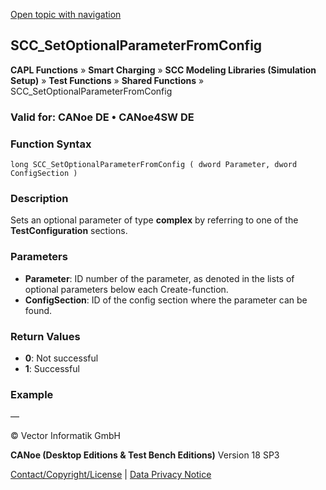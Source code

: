 [Open topic with navigation](../../../../../CANoeDEFamily.htm#Topics/CAPLFunctions/SmartCharging/Functions/CAPLfunctionSCCSetOptionalParameterFromConfig.md)

## SCC_SetOptionalParameterFromConfig

**CAPL Functions** » **Smart Charging** » **SCC Modeling Libraries (Simulation Setup)** » **Test Functions** » **Shared Functions** » SCC_SetOptionalParameterFromConfig

### Valid for: CANoe DE • CANoe4SW DE

### Function Syntax

`long SCC_SetOptionalParameterFromConfig ( dword Parameter, dword ConfigSection )`

### Description

Sets an optional parameter of type **complex** by referring to one of the **TestConfiguration** sections.

### Parameters

- **Parameter**: ID number of the parameter, as denoted in the lists of optional parameters below each Create-function.
- **ConfigSection**: ID of the config section where the parameter can be found.

### Return Values

- **0**: Not successful
- **1**: Successful

### Example

—

© Vector Informatik GmbH

**CANoe (Desktop Editions & Test Bench Editions)** Version 18 SP3

[Contact/Copyright/License](../../../Shared/ContactCopyrightLicense.md) | [Data Privacy Notice](https://www.vector.com/int/en/company/get-info/privacy-policy/)